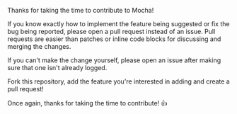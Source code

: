 Thanks for taking the time to contribute to Mocha!


If you know exactly how to implement the feature being suggested or fix the bug being reported, please open a pull request instead of an issue. Pull requests are easier than patches or inline code blocks for discussing and merging the changes.

If you can't make the change yourself, please open an issue after making sure that one isn't already logged.

Fork this repository, add the feature you're interested in adding and create a pull request!


Once again, thanks for taking the time to contribute! :+1:
